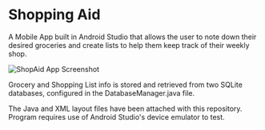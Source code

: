 # Shopping Aid
A Mobile App built in Android Studio that allows the user to note down their desired groceries and create lists to help them keep track of their weekly shop.

![ShopAid App Screenshot](https://github.com/user-attachments/assets/bd51c4af-7b9e-482c-aadc-073b3ab7f62a)


Grocery and Shopping List info is stored and retrieved from two SQLite databases, configured in the DatabaseManager.java file. 

The Java and XML layout files have been attached with this repository. Program requires use of Android Studio's device emulator to test.

